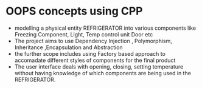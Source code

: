 # OOPS concepts using CPP

- modelling a physical entity REFRIGERATOR into various components like Freezing Component, Light, Temp control unit Door etc
- The project aims to use Dependency Injection , Polymorphism, Inheritance ,Encapsulation and Abstraction
- the further scope includes using Factory based approach to accomadate different styles of components for the final product
- The user interface deals with opening, closing, setting temperature without having knowledge of which components are being used in the REFRIGERATOR.

